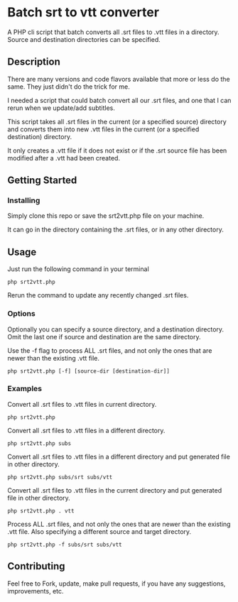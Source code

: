 # Batch srt to vtt converter

A PHP cli script that batch converts all .srt files to .vtt files in a directory. Source and destination directories can be specified.

## Description

There are many versions and code flavors available that more or less do the same. They just didn't do the trick for me.

I needed a script that could batch convert all our .srt files, and one that I can rerun when we update/add subtitles.

This script takes all .srt files in the current (or a specified source) directory and converts them into new .vtt files in the current (or a specified destination) directory.

It only creates a .vtt file if it does not exist or if the .srt source file has been modified after a .vtt had been created.

## Getting Started

### Installing

Simply clone this repo or save the srt2vtt.php file on your machine.

It can go in the directory containing the .srt files, or in any other directory.

## Usage

Just run the following command in your terminal

```
php srt2vtt.php
```
Rerun the command to update any recently changed .srt files.

### Options

Optionally you can specify a source directory, and a destination directory. Omit the last one if source and destination are the same directory.

Use the -f flag to process ALL .srt files, and not only the ones that are newer than the existing .vtt file.

```
php srt2vtt.php [-f] [source-dir [destination-dir]]
```

### Examples

Convert all .srt files to .vtt files in current directory.

```
php srt2vtt.php
```

Convert all .srt files to .vtt files in a different directory.

```
php srt2vtt.php subs
```

Convert all .srt files to .vtt files in a different directory and put generated file in other directory.

```
php srt2vtt.php subs/srt subs/vtt
```

Convert all .srt files to .vtt files in the current directory and put generated file in other directory.

```
php srt2vtt.php . vtt
```

Process ALL .srt files, and not only the ones that are newer than the existing .vtt file. Also specifying a different source and target directory.
```
php srt2vtt.php -f subs/srt subs/vtt
```

## Contributing

Feel free to Fork, update, make pull requests, if you have any suggestions, improvements, etc.
